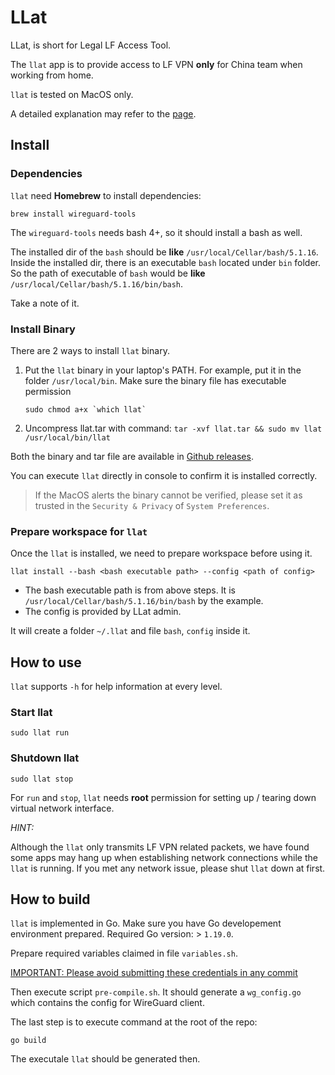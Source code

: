 # LLat

LLat, is short for Legal LF Access Tool.

The `llat` app is to provide access to LF VPN **only** for China team when working from home.

`llat` is tested on MacOS only.

A detailed explanation may refer to the [page](https://lotusflare.atlassian.net/wiki/spaces/~87917946/pages/4073783773/How+LLat+works).

## Install

### Dependencies

`llat` need **Homebrew** to install dependencies:

```
brew install wireguard-tools
```

The `wireguard-tools` needs bash 4+, so it should install a bash as well.

The installed dir of the `bash` should be **like** `/usr/local/Cellar/bash/5.1.16`. Inside the installed dir, there is an executable `bash` located under `bin` folder. So the path of executable of `bash` would be **like** `/usr/local/Cellar/bash/5.1.16/bin/bash`.

Take a note of it.

### Install Binary

There are 2 ways to install `llat` binary.

1. Put the `llat` binary in your laptop's PATH. For example, put it in the folder `/usr/local/bin`. Make sure the binary file has executable permission

    ```
    sudo chmod a+x `which llat`
    ```
2. Uncompress llat.tar with command: `tar -xvf llat.tar && sudo mv llat /usr/local/bin/llat`

Both the binary and tar file are available in [Github releases](https://github.com/xinzhang-lotusflare/llat/releases).

You can execute `llat` directly in console to confirm it is installed correctly.

> If the MacOS alerts the binary cannot be verified, please set it as trusted in the `Security & Privacy` of `System Preferences`.


### Prepare workspace for `llat`

Once the `llat` is installed, we need to prepare workspace before using it.

```
llat install --bash <bash executable path> --config <path of config>
```
* The bash executable path is from above steps. It is `/usr/local/Cellar/bash/5.1.16/bin/bash` by the example.
* The config is provided by LLat admin.

It will create a folder `~/.llat` and file `bash`, `config` inside it.

## How to use

`llat` supports `-h` for help information at every level.

### Start llat

```
sudo llat run
```

### Shutdown llat

```
sudo llat stop
```

For `run` and `stop`, `llat` needs **root** permission for setting up / tearing down virtual network interface.

*HINT:*

Although the `llat` only transmits LF VPN related packets, we have found some apps may hang up when establishing network connections while the `llat` is running. If you met any network issue, please shut `llat` down at first.

## How to build

`llat` is implemented in Go. Make sure you have Go developement environment prepared. Required Go version: > `1.19.0`.

Prepare required variables claimed in file `variables.sh`.

[IMPORTANT: Please avoid submitting these credentials in any commit]()

Then execute script `pre-compile.sh`. It should generate a `wg_config.go` which contains the config for WireGuard client.

The last step is to execute command at the root of the repo:

```
go build
```

The executale `llat` should be generated then.
